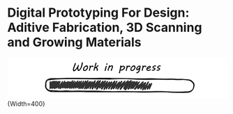 # **Digital Prototyping For Design: Aditive Fabrication, 3D Scanning and Growing Materials**

![WIP](../../images/WIP.png){Width=400}




